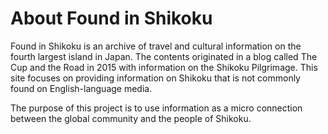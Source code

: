 # About Found in Shikoku

Found in Shikoku is an archive of travel and cultural information on the fourth largest island in Japan. The contents originated in a blog called The Cup and the Road in 2015 with information on the Shikoku Pilgrimage. This site focuses on providing information on Shikoku that is not commonly found on English-language media. 

The purpose of this project is to use information as a micro connection between the global community and the people of Shikoku. 

